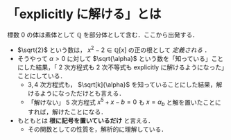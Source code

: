 # 「explicitly に解ける」とは

標数 $0$ の体は素体として $\mathbb{Q}$ を部分体として含む．ここから出発する．

- $\sqrt{2}$ という数は， $x^2 - 2 \in \mathbb{Q}[x]$ の正の根として *定義される* ．
- そうやって $\alpha > 0$ に対して $\sqrt{\alpha}$ という数を「知っている」ことにした結果，「 $2$ 次方程式も $2$ 次不等式も explicitly に解けるようになった」ことにしている．
  - $3, 4$ 次方程式も， $\sqrt[k]{\alpha}$ を知っていることにした結果，解けるようになっただけとも言える．
  - 「解けない」 $5$ 次方程式 $x^5 + x - b = 0$ も $x = \alpha_b$ と解を置いたことにすれば，解けたことになる．
- もともとは **根に記号を置いているだけ** と言える．
  - その関数としての性質を，解析的に理解している．
